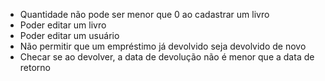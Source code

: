 - Quantidade não pode ser menor que 0 ao cadastrar um livro
- Poder editar um livro
- Poder editar um usuário
- Não permitir que um empréstimo já devolvido seja devolvido de novo
- Checar se ao devolver, a data de devolução não é menor que a data de retorno

